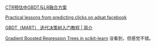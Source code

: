 
[CTR预估中GBDT与LR融合方案](http://blog.csdn.net/lilyth_lilyth/article/details/48032119)

[Practical lessons from predicting clicks on adsat facebook](https://research.facebook.com/publications/758569837499391/practical-lessons-from-predicting-clicks-on-ads-at-facebook/)

[GBDT（MART） 迭代决策树入门教程 | 简介](http://blog.csdn.net/w28971023/article/details/8240756)

[Gradient Boosted Regression Trees in scikit-learn](https://www.youtube.com/watch?v=IXZKgIsZRm0)
没看到，但感觉不错。

